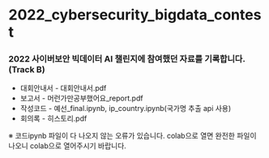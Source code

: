 # 2022_cybersecurity_bigdata_contest

### 2022 사이버보안 빅데이터 AI 챌린지에 참여했던 자료를 기록합니다.(Track B)

* 대회안내서 - 대회안내서.pdf
* 보고서 - 머런가만공부했어요_report.pdf
* 작성코드 - 예선_final.ipynb, ip_country.ipynb(국가명 추출 api 사용)
* 회의록 - 히스토리.pdf

※ 코드ipynb 파일이 다 나오지 않는 오류가 있습니다. colab으로 열면 완전한 파일이 나오니 colab으로 열어주시기 바랍니다.
